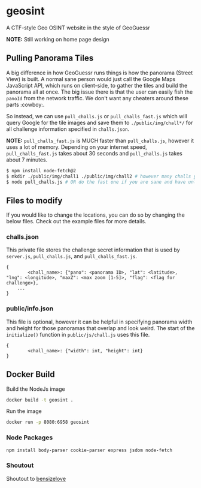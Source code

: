 # geosint
A CTF-style Geo OSINT website in the style of GeoGuessr

**NOTE:** Still working on home page design

## Pulling Panorama Tiles
A big difference in how GeoGuessr runs things is how the panorama (Street View) is built. A normal sane person would just call the Google Maps JavaScript API, which runs on client-side, to gather the tiles and build the panorama all at once. The big issue there is that the user can easily fish the `panoId` from the network traffic. We don't want any cheaters around these parts :cowboy:.

So instead, we can use `pull_challs.js` or `pull_challs_fast.js` which will query Google for the tile images and save them to `./public/img/chall*/` for all challenge information specified in `challs.json`.

**NOTE:** `pull_challs_fast.js` is MUCH faster than `pull_challs.js`, however it uses a lot of memory. Depending on your internet speed, `pull_challs_fast.js` takes about 30 seconds and `pull_challs.js` takes about 7 minutes.

```sh
$ npm install node-fetch@2
$ mkdir ./public/img/chall1 ./public/img/chall2 # however many challs you have
$ node pull_challs.js # OR do the fast one if you are sane and have unlimited memory
```

## Files to modify
If you would like to change the locations, you can do so by changing the below files. Check out the example files for more details.

### challs.json
This private file stores the challenge secret information that is used by `server.js`, `pull_challs.js`, and `pull_challs_fast.js`.
```
{
        <chall_name>: {"pano": <panorama ID>, "lat": <latitude>, "lng": <longitude>, "maxZ": <max zoom [1-5]>, "flag": <flag for challenge>},
	...
}
```

### public/info.json
This file is optional, however it can be helpful in specifying panorama width and height for those panoramas that overlap and look weird. The start of the `initialize()` function in `public/js/chall.js` uses this file.
```
{
        <chall_name>: {"width": int, "height": int}
}
```

## Docker Build
Build the NodeJs image
```sh
docker build -t geosint .
```

Run the image
```sh
docker run -p 8080:6958 geosint
```


### Node Packages
```sh
npm install body-parser cookie-parser express jsdom node-fetch
```

### Shoutout
Shoutout to [bensizelove](https://github.com/bensizelove/geoguessr)
